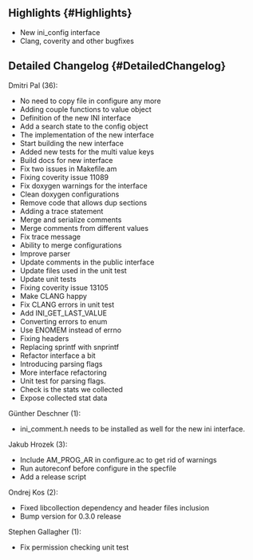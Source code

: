 Highlights {#Highlights}
----------

-   New ini\_config interface
-   Clang, coverity and other bugfixes

Detailed Changelog {#DetailedChangelog}
------------------

Dmitri Pal (36):

-   No need to copy file in configure any more
-   Adding couple functions to value object
-   Definition of the new INI interface
-   Add a search state to the config object
-   The implementation of the new interface
-   Start building the new interface
-   Added new tests for the multi value keys
-   Build docs for new interface
-   Fix two issues in Makefile.am
-   Fixing coverity issue 11089
-   Fix doxygen warnings for the interface
-   Clean doxygen configurations
-   Remove code that allows dup sections
-   Adding a trace statement
-   Merge and serialize comments
-   Merge comments from different values
-   Fix trace message
-   Ability to merge configurations
-   Improve parser
-   Update comments in the public interface
-   Update files used in the unit test
-   Update unit tests
-   Fixing coverity issue 13105
-   Make CLANG happy
-   Fix CLANG errors in unit test
-   Add INI\_GET\_LAST\_VALUE
-   Converting errors to enum
-   Use ENOMEM instead of errno
-   Fixing headers
-   Replacing sprintf with snprintf
-   Refactor interface a bit
-   Introducing parsing flags
-   More interface refactoring
-   Unit test for parsing flags.
-   Check is the stats we collected
-   Expose collected stat data

Günther Deschner (1):

-   ini\_comment.h needs to be installed as well for the new ini
    interface.

Jakub Hrozek (3):

-   Include AM\_PROG\_AR in configure.ac to get rid of warnings
-   Run autoreconf before configure in the specfile
-   Add a release script

Ondrej Kos (2):

-   Fixed libcollection dependency and header files inclusion
-   Bump version for 0.3.0 release

Stephen Gallagher (1):

-   Fix permission checking unit test

